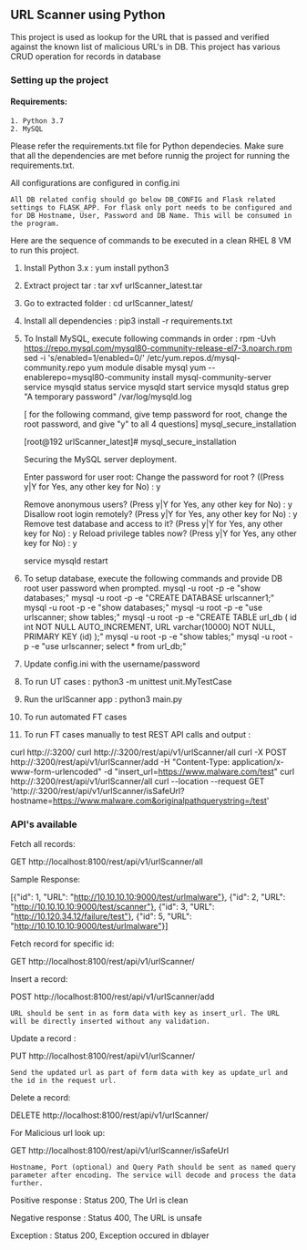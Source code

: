 ## **URL Scanner using Python**
This project is used as lookup for the URL that is passed and verified against the
known list of malicious URL's in DB. This project has various CRUD operation for records in database

### **Setting up the project**

#### Requirements:

    1. Python 3.7
    2. MySQL

Please refer the requirements.txt file for Python dependecies. Make sure that all the dependencies are met before runnig the project
for running the requirements.txt.

All configurations are configured in config.ini

`All DB related config should go below DB_CONFIG and Flask related settings to FLASK_APP. For flask only port needs to be configured and for DB Hostname, User, Password and DB Name. This will be consumed in the program.`

Here are the sequence of commands to be executed in a clean RHEL 8 VM to run this project.

1. Install Python 3.x : yum install python3
2. Extract project tar : tar xvf urlScanner_latest.tar
3. Go to extracted folder : cd urlScanner_latest/
4. Install all dependencies : pip3 install -r requirements.txt
5. To Install MySQL, execute following commands in order :
      rpm -Uvh https://repo.mysql.com/mysql80-community-release-el7-3.noarch.rpm
      sed -i 's/enabled=1/enabled=0/' /etc/yum.repos.d/mysql-community.repo
      yum module disable mysql
      yum --enablerepo=mysql80-community install mysql-community-server
      service mysqld status
      service mysqld start
      service mysqld status
      grep "A temporary password" /var/log/mysqld.log

      [ for the following command, give temp password for root, change the root password, and give "y" to all 4 questions]
      mysql_secure_installation

      [root@192 urlScanner_latest]# mysql_secure_installation

      Securing the MySQL server deployment.

      Enter password for user root:
      Change the password for root ? ((Press y|Y for Yes, any other key for No) : y

      Remove anonymous users? (Press y|Y for Yes, any other key for No) : y
      Disallow root login remotely? (Press y|Y for Yes, any other key for No) : y
      Remove test database and access to it? (Press y|Y for Yes, any other key for No) : y
      Reload privilege tables now? (Press y|Y for Yes, any other key for No) : y

      service mysqld restart

  6. To setup database, execute the following commands and provide DB root user password when prompted.
      mysql -u root -p -e "show databases;"
      mysql -u root -p -e "CREATE DATABASE urlscanner1;"
      mysql -u root -p -e "show databases;"
      mysql -u root -p -e "use urlscanner; show tables;"
      mysql -u root -p -e "CREATE TABLE url_db (     id int NOT NULL AUTO_INCREMENT,     URL varchar(10000) NOT NULL,     PRIMARY KEY (id) );"
      mysql -u root -p -e "show tables;"
      mysql -u root -p -e "use urlscanner; select * from url_db;"

7. Update config.ini with the username/password
8. To run UT cases : python3 -m unittest unit.MyTestCase
8. Run the urlScanner app : python3 main.py
9. To run automated FT cases
10. To run FT cases manually to test REST API calls and output :

curl http://<IP>:3200/
curl http://<IP>:3200/rest/api/v1/urlScanner/all
curl -X POST http://<IP>:3200/rest/api/v1/urlScanner/add -H "Content-Type: application/x-www-form-urlencoded" -d "insert_url=https://www.malware.com/test"
curl  http://<IP>:3200/rest/api/v1/urlScanner/all
curl --location --request GET 'http://<IP>:3200/rest/api/v1/urlScanner/isSafeUrl?hostname=https://www.malware.com&originalpathquerystring=/test'



### **API's available**
Fetch all records:

GET http://localhost:8100/rest/api/v1/urlScanner/all

Sample Response:

[{"id": 1, "URL": "http://10.10.10.10:9000/test/urlmalware"}, {"id": 2, "URL": "http://10.10.10.10:9000/test/scanner"},
{"id": 3, "URL": "http://10.120.34.12/failure/test"}, {"id": 5, "URL": "http://10.10.10.10:9000/test/urlmalware"}]

Fetch record for specific id:

GET http://localhost:8100/rest/api/v1/urlScanner/<id>

Insert a record:

POST http://localhost:8100/rest/api/v1/urlScanner/add

`URL should be sent in as form data with key as insert_url. The URL will be directly inserted without any validation.`

Update a record :

PUT http://localhost:8100/rest/api/v1/urlScanner/<id>

`Send the updated url as part of form data with key as update_url and the id in the request url.`

Delete a record:

DELETE http://localhost:8100/rest/api/v1/urlScanner/<id>

For Malicious url look up:

GET http://localhost:8100/rest/api/v1/urlScanner/isSafeUrl

`Hostname, Port (optional) and Query Path should be sent as named query parameter after encoding. The service will decode and process the data further.`

Positive response : Status 200, The Url is clean

Negative response : Status 400, The URL is unsafe

Exception : Status 200, Exception occured in dblayer
